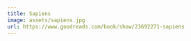 ```yaml
---
title: Sapiens
image: assets/sapiens.jpg
url: https://www.goodreads.com/book/show/23692271-sapiens
---
```

